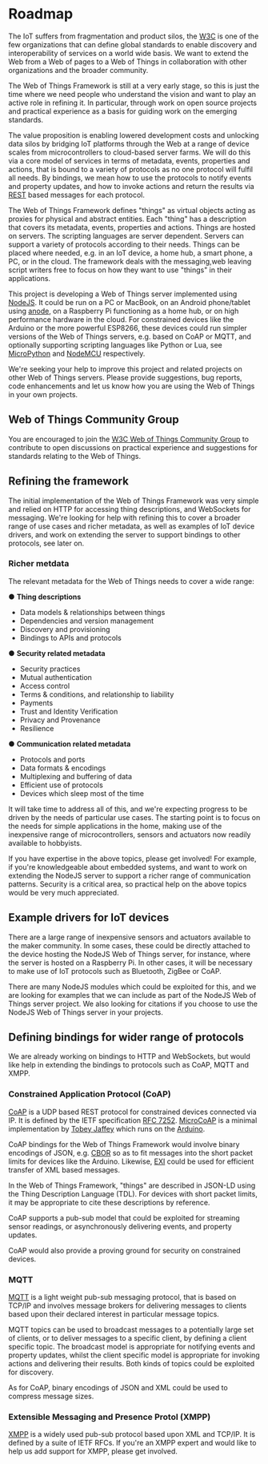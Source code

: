 # Roadmap

The IoT suffers from fragmentation and product silos, the [W3C](http://www.w3.org) is one of the few organizations that can define global standards to enable discovery and interoperability of services on a world wide basis. We want to extend the Web from a Web of pages to a Web of Things in collaboration with other organizations and the broader community.

The Web of Things Framework is still at a very early stage, so this is just the time where we need people who understand the vision and want to play an active role in refining it. In particular, through work on open source projects and practical experience as a basis for guiding work on the emerging standards.

The value proposition is enabling lowered development costs and unlocking data silos by bridging IoT platforms through the Web at a range of device scales from microcontrollers to cloud-based server farms.  We will do this via a core model of services in terms of metadata, events, properties and actions, that is bound to a variety of protocols as no one protocol will fulfil all needs.  By bindings, we mean how to use the protocols to notify events and property updates, and how to invoke actions and return the results via [REST](http://en.wikipedia.org/wiki/Representational_state_transfer) based messages for each protocol.

The Web of Things Framework defines "things" as virtual objects acting as proxies for physical and abstract entities. Each "thing" has a description that covers its metadata, events, properties and actions. Things are hosted on servers. The scripting languages are server dependent. Servers can support a variety of protocols according to their needs. Things can be placed where needed, e.g. in an IoT device, a home hub, a smart phone, a PC, or in the cloud. The framework deals with the messaging,web  leaving script writers free to focus on how they want to use "things" in their applications.

This project is developing a Web of Things server implemented using [NodeJS](https://nodejs.org). It could be run on a PC or MacBook, on an Android phone/tablet using [anode](https://github.com/paddybyers/anode), on a Raspberry Pi functioning as a home hub, or on high performance hardware in the cloud. For constrained devices like the Arduino or the more powerful ESP8266, these devices could run simpler versions of the Web of Things servers, e.g. based on CoAP or MQTT, and optionally supporting scripting languages like Python or Lua, see [MicroPython](http://micropython.org) and [NodeMCU](http://nodemcu.com/index_en.html) respectively.

We're seeking your help to improve this project and related projects on other Web of Things servers. Please provide suggestions, bug reports, code enhancements and let us know how you are using the Web of Things in your own projects.

## Web of Things Community Group

You are encouraged to join the [W3C Web of Things Community Group](https://www.w3.org/community/wot/) to contribute to open discussions on practical experience and suggestions for standards relating to the Web of Things.

## Refining the framework

The initial implementation of the Web of Things Framework was very simple and relied on HTTP for accessing thing descriptions, and WebSockets for messaging. We're looking for help with refining this to cover a broader range of use cases and richer metadata, as well as examples of IoT device drivers, and work on extending the server to support bindings to other protocols, see later on.

### Richer metdata

The relevant metadata for the Web of Things needs to cover a wide range:

● **Thing descriptions**

 * Data models & relationships between things
 * Dependencies and version management
 * Discovery and provisioning
 * Bindings to APIs and protocols

● **Security related metadata**

 * Security practices
 * Mutual authentication
 * Access control
 * Terms & conditions, and relationship to liability
 * Payments
 * Trust and Identity Verification
 * Privacy and Provenance
 * Resilience

● **Communication related metadata**

 * Protocols and ports
 * Data formats & encodings
 * Multiplexing and buffering of data
 * Efficient use of protocols
 * Devices which sleep most of the time

It will take time to address all of this, and we're expecting progress to be driven by the needs of particular use cases. The starting point is to focus on the needs for simple applications in the home, making use of the inexpensive range of microcontrollers, sensors and actuators now readily available to hobbyists.

If you have expertise in the above topics, please get involved! For example, if you're knowledgeable about embedded systems, and want to work on extending the NodeJS server to support a richer range of communication patterns. Security is a critical area, so practical help on the above topics would be very much appreciated.


## Example drivers for IoT devices

There are a large range of inexpensive sensors and actuators available to the maker community.  In some cases, these could be directly attached to the device hosting the NodeJS Web of Things server, for instance, where the server is hosted on a Raspberry Pi. In other cases, it will be necessary to make use of IoT protocols such as Bluetooth, ZigBee or CoAP.

There are many NodeJS modules which could be exploited for this, and we are looking for examples that we can include as part of the NodeJS Web of Things server project.  We also looking for citations if you choose to use the NodeJS Web of Things server in your projects.

## Defining bindings for wider range of protocols

We are already working on bindings to HTTP and WebSockets, but would like help in extending the bindings to protocols such as CoAP, MQTT and XMPP. 

### Constrained Application Protocol (CoAP)

[CoAP](http://coap.technology) is a UDP based REST protocol for constrained devices connected via IP. It is defined by the IETF specification [RFC 7252](http://tools.ietf.org/html/rfc7252). [MicroCoAP](https://github.com/1248/microcoap) is a minimal implementation by [Tobey Jaffey](http://forum.arduino.cc/index.php?topic=187618.0) which runs on the [Arduino](http://www.arduino.cc/en/Products.Compare).

CoAP bindings for the Web of Things Framework would involve binary encodings of JSON, e.g. [CBOR](http://cbor.io) so as to fit messages into the short packet limits for devices like the Arduino. Likewise, [EXI](http://www.w3.org/XML/EXI/) could be used for efficient transfer of XML based messages.

In the Web of Things Framework, "things" are described in JSON-LD using the Thing Description Language (TDL). For devices with short packet limits, it may be appropriate to cite these descriptions by reference.

CoAP supports a pub-sub model that could be exploited for streaming sensor readings, or asynchronously delivering events, and property updates.

CoAP would also provide a proving ground for security on constrained devices.

### MQTT

[MQTT](http://docs.oasis-open.org/mqtt/mqtt/v3.1.1/mqtt-v3.1.1.html) is a light weight pub-sub messaging protocol, that is based on TCP/IP and involves message brokers for delivering messages to clients based upon their declared interest in particular message topics.

MQTT topics can be used to broadcast messages to a potentially large set of clients, or to deliver messages to a specific client, by defining a client specific topic. The broadcast model is appropriate for notifying events and property updates, whilst the client specific model is appropriate for invoking actions and delivering their results. Both kinds of topics could be exploited for discovery.

As for CoAP, binary encodings of JSON and XML could be used to compress message sizes.

### Extensible Messaging and Presence Protol (XMPP)

[XMPP](http://xmpp.org) is a widely used pub-sub protocol based upon XML and TCP/IP. It is defined by a suite of IETF RFCs. If you're an XMPP expert and would like to help us add support for XMPP, please get involved.